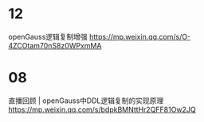 
# 12

openGauss逻辑复制增强 https://mp.weixin.qq.com/s/O-4ZCOtam70nS8z0WPxmMA

# 08

直播回顾 | openGauss中DDL逻辑复制的实现原理 https://mp.weixin.qq.com/s/bdpkBMNttHr2QFF81Ow2JQ

